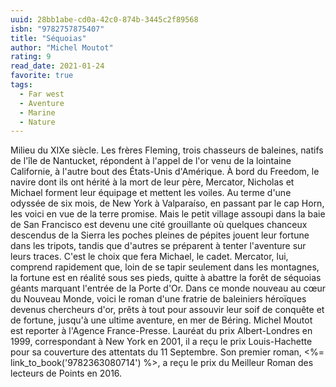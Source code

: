 ```yaml
---
uuid: 28bb1abe-cd0a-42c0-874b-3445c2f89568
isbn: "9782757875407"
title: "Séquoias"
author: "Michel Moutot"
rating: 9
read_date: 2021-01-24
favorite: true
tags:
  - Far west
  - Aventure
  - Marine
  - Nature
---
```


Milieu du XIXe siècle. Les frères Fleming, trois chasseurs de baleines, natifs de l'île de Nantucket, répondent à l'appel de l'or venu de la lointaine Californie, à l'autre bout des États-Unis d'Amérique. À bord du Freedom, le navire dont ils ont hérité à la mort de leur père, Mercator, Nicholas et Michael forment leur équipage et mettent les voiles. Au terme d'une odyssée de six mois, de New York à Valparaíso, en passant par le cap Horn, les voici en vue de la terre promise. Mais le petit village assoupi dans la baie de San Francisco est devenu une cité grouillante où quelques chanceux descendus de la Sierra les poches pleines de pépites jouent leur fortune dans les tripots, tandis que d'autres se préparent à tenter l'aventure sur leurs traces. C'est le choix que fera Michael, le cadet. Mercator, lui, comprend rapidement que, loin de se tapir seulement dans les montagnes, la fortune est en réalité sous ses pieds, quitte à abattre la forêt de séquoias géants marquant l'entrée de la Porte d'Or. Dans ce monde nouveau au cœur du Nouveau Monde, voici le roman d'une fratrie de baleiniers héroïques devenus chercheurs d'or, prêts à tout pour assouvir leur soif de conquête et de fortune, jusqu'à une ultime aventure, en mer de Béring. Michel Moutot est reporter à l'Agence France-Presse. Lauréat du prix Albert-Londres en 1999, correspondant à New York en 2001, il a reçu le prix Louis-Hachette pour sa couverture des attentats du 11 Septembre. Son premier roman, <%= link_to_book('9782363080714') %>, a reçu le prix du Meilleur Roman des lecteurs de Points en 2016.
